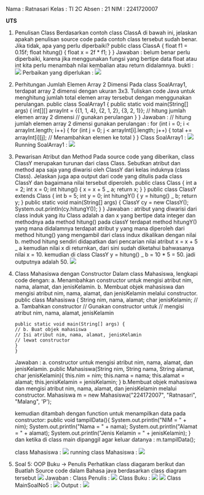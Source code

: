 Nama : Ratnasari
Kelas : TI 2C
Absen : 21
NIM : 2241720007

**UTS**

1.  Penulisan Class
    Berdasarkan contoh class ClassA di bawah ini, jelaskan apakah penulisan source code pada contoh
    class tersebut sudah benar. Jika tidak, apa yang perlu diperbaiki?
    public class ClassA {
    float f1 = 0.15f;
    float hitung() {
    float x = 2f \* f1;
    }
    }
    Jawaban : belum benar perlu diperbaiki, karena jika menggunakan fungsi yang bertipe data float atau int kita perlu menambah nilai kembalian atau return didalamnya.
    bukti : <img src="output_error_no1.PNG">
    Perbaikan yang diperlukan : <img src="perbaikan_no1.PNG">

2.  Perhitungan Jumlah Elemen Array 2 Dimensi
    Pada class SoalArray1, terdapat array 2 dimensi dengan ukuran 3x3. Tuliskan code Java untuk
    menghitung jumlah total elemen array tersebut dengan menggunakan perulangan.
    public class SoalArray1 {
    public static void main(String[] args) {
    int[][] arrayInt = {{1, 1, 4}, {2, 1, 2}, {3, 2, 1}};
    // hitung jumlah elemen array 2 dimensi
    // gunakan perulangan
    }
    }
    Jawaban :
    // hitung jumlah elemen array 2 dimensi gunakan perulangan :
    for (int i = 0; i < arrayInt.length; i++) {
    for (int j = 0; j < arrayInt[i].length; j++) {
    total += arrayInt[i][j]; // Menambahkan elemen ke total
    }
    }
    Class SoalArray1 : <img src="classSoalArray1.PNG">
    Running SoalArray1 : <img src="runningClassSoalArray1.PNG">
3.  Pewarisan Atribut dan Method
    Pada source code yang diberikan, class ClassY merupakan turunan dari class Class. Sebutkan atribut
    dan method apa saja yang diwarisi oleh ClassY dari kelas induknya (class Class). Jelaskan juga apa
    output dari code yang ditulis pada class ClassY dan bagaimana nilai tersebut diperoleh.
    public class Class {
    int a = 2;
    int x = 0;
    int hitung() {
    x = x + 5 _ a;
    return x;
    }
    }
    public class ClassY extends Class {
    int b = 5;
    int y = 0;
    int hitungY() {
    y = hitung() _ b;
    return y;
    }
    public static void main(String[] args) {
    ClassY cy = new ClassY();
    System.out.println(cy.hitungY());
    }
    }
    Jawaban :
    atribut yang diwarisi dari class induk yang itu Class adalah a dan x yang bertipe data integer dan methodnya ada method hitung()
    pada classY terdapat method hitungY() yang mana didalamnya terdapat atribut y yang mana diperoleh dari method hitung() yang mengambil dari class indux dikalikan dengan nilai b.
    method hitung sendiri didapatkan dari pencarian nilai atribut x = x + 5 _ a kemudian nilai x di returnkan, dari sini sudah diketahui bahwasanya nilai x = 10.
    kemudian di class ClassY y = hitung() _ b = 10 \* 5 = 50.
    jadi outputnya adalah 50.
    <img src="runningClassY.PNG">

4.  Class Mahasiswa dengan Constructor
    Dalam class Mahasiswa, lengkapi code dengan:
    a. Menambahkan constructor untuk mengisi atribut nim, nama, alamat, dan jenisKelamin.
    b. Membuat objek mahasiswa dan mengisi atribut nim, nama, alamat, dan jenisKelamin melalui
    constructor.
    public class Mahasiswa {
    String nim, nama, alamat;
    char jenisKelamin;
    // a. Tambahkan constructor
    // Gunakan constructor untuk
    // mengisi atribut nim, nama, alamat, jenisKelamin

        public static void main(String[] args) {
        // b. Buat objek mahasiswa
        // Isi atribut nim, nama, alamat, jenisKelamin
        // lewat constructor
        }
        }

    Jawaban :
    a. constructor untuk mengisi atribut nim, nama, alamat, dan jenisKelamin.
    public Mahasiswa(String nim, String nama, String alamat, char jenisKelamin){
    this.nim = nim;
    this.nama = nama;
    this.alamat = alamat;
    this.jenisKelamin = jenisKelamin;
    }
    b.Membuat objek mahasiswa dan mengisi atribut nim, nama, alamat, dan jenisKelamin melalui
    constructor.
    Mahasiswa m = new Mahasiswa("224172007", "Ratnasari", "Malang", 'P');

    kemudian ditambah dengan function untuk menampilkan data pada constructor:
    public void tampilData(){
    System.out.println("NIM = " + nim);
    System.out.println("Nama = " + nama);
    System.out.println("Alamat = " + alamat);
    System.out.println("Jenis Kelamin = " + jenisKelamin);
    }
    dan ketika di class main dipanggil agar keluar datanya :
    m.tampilData();

    class Mahasiswa : <img src="classMahasiswa.PNG">
    running class Mahasiswa : <img src="runningClassMahasiswa.PNG">

5.  Soal 5: OOP Buku -> Penulis
    Perhatikan class diagaram berikut dan Buatlah Source code dalam Bahasa java berdasarkan class
    diagram tersebut
    <img src="soalno5.PNG">
    Jawaban :
    Class Penulis : <img src="classPenulis.PNG">
    Class Buku : <img src="classBuku_1.PNG"> <img src="classBuku_2.PNG">
    Class MainSoalNo5 : <img src="classMainSoalNo5.PNG">
    Output : <img src="runningSoalNo5.PNG">
